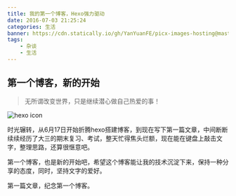 ```yaml
---
title: 我的第一个博客，Hexo强力驱动
date: 2016-07-03 21:25:24
categories: 生活
banner: https://cdn.statically.io/gh/YanYuanFE/picx-images-hosting@master/20231128/hexo.49psir8dziu0.webp
tags:
	- 杂谈
	- 生活
---
```




## 第一个博客，新的开始

> 无所谓改变世界，只是继续潜心做自己热爱的事！

![hexo icon](https://cdn.statically.io/gh/YanYuanFE/picx-images-hosting@master/20231128/hexo.49psir8dziu0.webp)


<!--more-->

时光辗转，从6月17日开始折腾hexo搭建博客，到现在写下第一篇文章，中间断断续续经历了大三的期末复习、考试，整天忙得焦头烂额，现在能在键盘上敲击文字，整理思路，还算很惬意吧。

第一个博客，也是新的开始吧，希望这个博客能让我的技术沉淀下来，保持一种分享的态度，同时，坚持文字的爱好。

第一篇文章，纪念第一个博客。


